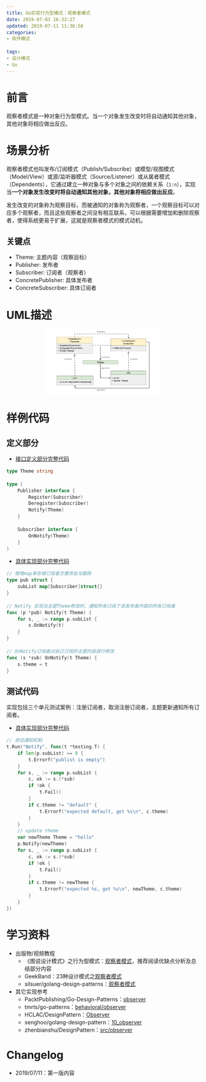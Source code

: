 ```yaml
---
title: Go实现行为型模式：观察者模式
date: 2019-07-03 16:33:27
updated: 2019-07-11 11:36:58
categories:
- 软件模式

tags:
- 设计模式
- Go
---
```

# 前言
观察者模式是一种对象行为型模式。当一个对象发生改变时将自动通知其他对象，其他对象将相应做出反应。

<!-- more -->
# 场景分析
观察者模式也叫发布/订阅模式（Publish/Subscribe）或模型/视图模式（Model/View）或源/监听器模式（Source/Listener）或从属者模式（Dependents），它通过建立一种对象与多个对象之间的依赖关系（`1:n`），实现当**一个对象发生改变时将自动通知其他对象，其他对象将相应做出反应**。

发生改变的对象称为观察目标，而被通知的对象称为观察者，一个观察目标可以对应多个观察者，而且这些观察者之间没有相互联系，可以根据需要增加和删除观察者，使得系统更易于扩展，这就是观察者模式的模式动机。

## 关键点
- Theme: 主题内容（观察目标）
- Publisher: 发布者
- Subscriber: 订阅者（观察者）
- ConcretePublisher: 具体发布者
- ConcreteSubscriber: 具体订阅者

# UML描述

<div style="width: 300px; margin: auto">

![UML](https://raw.githubusercontent.com/zhongqin0820/zhongqin0820.github.io/source-articles/source/images/develop/pattern/behavior_observer.png)
</div>

# 样例代码
## 定义部分
- [接口定义部分完整代码](https://github.com/zhongqin0820/coding-playground/blob/master/go/pattern/behaviroal/observer/observer.go)

```go
type Theme string

type (
    Publisher interface {
        Register(Subscriber)
        Deregister(Subscriber)
        Notify(Theme)
    }

    Subscriber interface {
        OnNotify(Theme)
    }
)
```

- [具体实现部分完整代码](https://github.com/zhongqin0820/coding-playground/blob/master/go/pattern/behaviroal/observer/client.go)

```go
// 使用map来存储订阅者方便添加与删除
type pub struct {
    subList map[Subscriber]struct{}
}

// Notify 实现当主题Theme修改时，通知所有订阅了该发布者内容的所有订阅者
func (p *pub) Notify(t Theme) {
    for s, _ := range p.subList {
        s.OnNotify(t)
    }
}

// OnNotify订阅者对自己订阅的主题内容进行修改
func (s *sub) OnNotify(t Theme) {
    s.theme = t
}
```

## 测试代码
实现包括三个单元测试案例：注册订阅者，取消注册订阅者，主题更新通知所有订阅者。
- [具体实现部分完整代码](https://github.com/zhongqin0820/coding-playground/blob/master/go/pattern/behaviroal/observer/observer_test.go)

```go
// 测试通知机制
t.Run("Notify", func(t *testing.T) {
    if len(p.subList) == 0 {
        t.Errorf("publist is empty")
    }
    for s, _ := range p.subList {
        c, ok := s.(*sub)
        if !ok {
            t.Fail()
        }
        if c.theme != "default" {
            t.Errorf("expected default, get %s\n", c.theme)
        }
    }
    // update theme
    var newTheme Theme = "hello"
    p.Notify(newTheme)
    for s, _ := range p.subList {
        c, ok := s.(*sub)
        if !ok {
            t.Fail()
        }
        if c.theme != newTheme {
            t.Errorf("expected %s, get %s\n", newTheme, c.theme)
        }
    }
})
```

# 学习资料
- 出版物/视频教程
    - 《图说设计模式》之行为型模式：[观察者模式](https://design-patterns.readthedocs.io/zh_CN/latest/behavioral_patterns/observer.html)，推荐阅读优缺点分析及总结部分内容
    - GeekBand：23种设计模式之[观察者模式](https://www.bilibili.com/video/av24176315/?p=5)
    - silsuer/golang-design-patterns：[观察者模式](https://github.com/silsuer/golang-design-patterns/tree/master/observer-pattern)
- 其它实现参考
    - PacktPublishing/Go-Design-Patterns：[observer](https://github.com/PacktPublishing/Go-Design-Patterns/tree/master/Chapter07/observer)
    - tmrts/go-patterns：[behavioral/observer](https://github.com/tmrts/go-patterns/blob/master/behavioral/observer.md)
    - HCLAC/DesignPattern：[Observer](https://github.com/HCLAC/DesignPattern/tree/master/Observer)
    - senghoo/golang-design-pattern：[10_observer](https://github.com/senghoo/golang-design-pattern/tree/master/10_observer)
    - zhenbianshu/DesignPattern：[src/observer](https://github.com/zhenbianshu/DesignPattern/tree/master/src/observer)

# Changelog
- 2019/07/11：第一版内容
